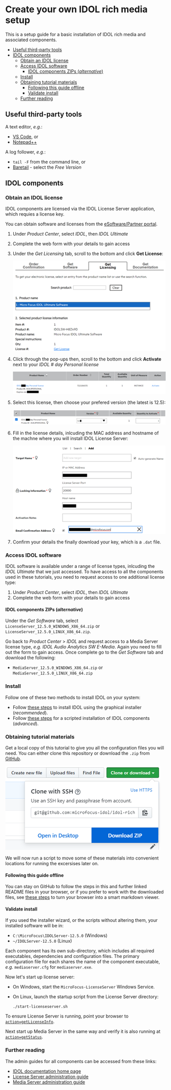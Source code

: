 # Create your own IDOL rich media setup

This is a setup guide for a basic installation of IDOL rich media and associated components.

<!-- TOC depthFrom:2 -->

- [Useful third-party tools](#useful-third-party-tools)
- [IDOL components](#idol-components)
  - [Obtain an IDOL license](#obtain-an-idol-license)
  - [Access IDOL software](#access-idol-software)
    - [IDOL components ZIPs (*alternative*)](#idol-components-zips-alternative)
  - [Install](#install)
  - [Obtaining tutorial materials](#obtaining-tutorial-materials)
    - [Following this guide offline](#following-this-guide-offline)
    - [Validate install](#validate-install)
  - [Further reading](#further-reading)

<!-- /TOC -->

## Useful third-party tools

A text editor, *e.g.*:

- [VS Code](https://code.visualstudio.com/download), or
- [Notepad++](https://notepad-plus-plus.org/download)

A log follower, *e.g.*:

- `tail -F` from the command line, or
- [Baretail](https://www.baremetalsoft.com/baretail/) - select the *Free Version*

## IDOL components

### Obtain an IDOL license

IDOL components are licensed via the IDOL License Server application, which requies a license key.

You can obtain software and licenses from the [eSoftware/Partner portal](https://pdapi-web-pro.microfocus.com/evalportal/index.do).

1. Under *Product Center*, select *IDOL*, then *IDOL Ultimate*
2. Complete the web form with your details to gain access
3. Under the *Get Licensing* tab, scroll to the bottom and click __Get License__:

    ![eSoftware-getLicense](./figs/eSoftware-getLicense.png)

4. Click through the pop-ups then, scroll to the bottom and click __Activate__ next to your *IDOL # day Personal license*

   ![eSoftware-activateLicense](./figs/eSoftware-activateLicense.png)

5. Select this license, then choose your prefered version (the latest is 12.5):

   ![eSoftware-selectLicense](./figs/eSoftware-selectLicense.png)

6. Fill in the license details, inlcuding the MAC address and hostname of the machne where you will install IDOL License Server:

   ![eSoftware-configureLicense](./figs/eSoftware-configureLicense.png)

7. Confirm your details the finally download your key, which is a `.dat` file.

### Access IDOL software

IDOL software is available under a range of license types, inlcuding the *IDOL Ultimate* that we just accessed.  To have access to all the components used in these tutorials, you need to request access to one additional license type:

1. Under *Product Center*, select *IDOL*, then *IDOL Ultimate*
2. Complete the web form with your details to gain access

#### IDOL components ZIPs (*alternative*)

Under the *Get Software* tab, select `LicenseServer_12.5.0_WINDOWS_X86_64.zip` or `LicenseServer_12.5.0_LINUX_X86_64.zip`.

Go back to *Product Center* > *IDOL* and request access to a Media Server license type, *e.g.* *IDOL Audio Analytics SW E-Media*.  Again you need to fill out the form to gain access.  Once complete go to the *Get Software* tab and download the following:

- `MediaServer_12.5.0_WINDOWS_X86_64.zip` or `MediaServer_12.5.0_LINUX_X86_64.zip`

### Install

Follow one of these two methods to install IDOL on your system:

- Follow [these steps](INSTALL_WIZARD.md) to install IDOL using the graphical installer (*recommended*).
- Follow [these steps](INSTALL_ZIPS.md) for a scripted installation of IDOL components (*advanced*).

### Obtaining tutorial materials

Get a local copy of this tutorial to give you all the configuration files you will need.  You can either clone this repository or download the `.zip` from [GitHub](https://github.com/microfocus-idol/idol-rich-media-tutorials).

![github-download](./figs/github-download.png)

We will now run a script to move some of these materials into convenient locations for running the excersises later on.

#### Following this guide offline

You can stay on GitHub to follow the steps in this and further linked README files in your browser, or if you prefer to work with the downloaded files, see [these steps](appendix/Markdown_reader.md) to turn your browser into a smart markdown viewer.

<!-- ### Obtaining training materials

All required sample videos are available from this hosted [directory](http://tech-demo.idol.swinfra.net/tutorial/). *N.B.* Use `Save As` on the file links to avoid opening the videos in your browser.

You will be instructed what to download in the guides as needed.

TODO - Replace with Git LFS. -->

#### Validate install

If you used the installer wizard, or the scripts without altering them, your installed software will be in:

- `C:\MicroFocus\IDOLServer-12.5.0` (Windows)
- `~/IDOLServer-12.5.0` (Linux)

Each component has its own sub-directory, which includes all required executables, dependencies and configuration files.  The primary configuration file for each shares the name of the component executable, *e.g.* `mediaserver.cfg` for `mediaserver.exe`.

Now let's start up license server:

- On Windows, start the `MicroFocus-LicenseServer` Windows Service.
- On Linux, launch the startup script from the License Server directory:

  ```bsh
  ./start-licenseserver.sh
  ```

To ensure License Server is running, point your browser to [`action=getLicenseInfo`](http://localhost:20000/a=getlicenseinfo).

Next start up Media Server in the same way and verify it is also running at [`action=getStatus`](http://localhost:14000/a=getstatus).

### Further reading

The admin guides for all components can be accessed from these links:

- [IDOL documentation home page](https://www.microfocus.com/documentation/idol/)
- [License Server administration guide](https://www.microfocus.com/documentation/idol/IDOL_12_5/LicenseServer_12.5_Documentation/Guides/html/English/)
- [Media Server administration guide](https://www.microfocus.com/documentation/idol/IDOL_12_5/MediaServer_12.5_Documentation/Guides/html/English/index.html)
